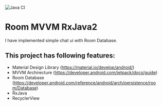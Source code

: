 ![Java CI](https://github.com/jenish-jadav/room-mvvm-rxjava/workflows/Java%20CI/badge.svg)

# Room MVVM RxJava2

I have implemented simple chat ui with Room Database.

## This project has following features:

* Material Design Library (https://material.io/develop/android/)
* MVVM Archirecture (https://developer.android.com/jetpack/docs/guide)
* Room Database (https://developer.android.com/reference/android/arch/persistence/room/Database)
* RxJava
* RecyclerView
